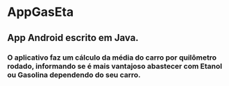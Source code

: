 # AppGasEta

## App Android escrito em Java.

### O aplicativo faz um cálculo da média do carro por quilômetro rodado, informando se é mais vantajoso abastecer com Etanol ou Gasolina dependendo do seu carro.
